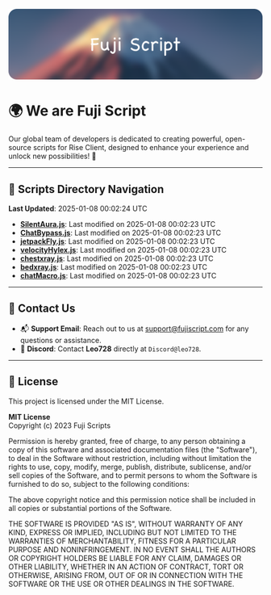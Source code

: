 ![Banner](.github/b.webp)

# 🌍 **We are Fuji Script**

Our global team of developers is dedicated to creating powerful, open-source scripts for Rise Client, designed to enhance your experience and unlock new possibilities! 🌟

---
<!-- SCRIPTS_NAVIGATION_START -->
## 📂 **Scripts Directory Navigation**

**Last Updated**: 2025-01-08 00:02:24 UTC

- **[SilentAura.js](scripts/SilentAura.js)**: Last modified on 2025-01-08 00:02:23 UTC
- **[ChatBypass.js](scripts/ChatBypass.js)**: Last modified on 2025-01-08 00:02:23 UTC
- **[jetpackFly.js](scripts/jetpackFly.js)**: Last modified on 2025-01-08 00:02:23 UTC
- **[velocityHylex.js](scripts/velocityHylex.js)**: Last modified on 2025-01-08 00:02:23 UTC
- **[chestxray.js](scripts/chestxray.js)**: Last modified on 2025-01-08 00:02:23 UTC
- **[bedxray.js](scripts/bedxray.js)**: Last modified on 2025-01-08 00:02:23 UTC
- **[chatMacro.js](scripts/chatMacro.js)**: Last modified on 2025-01-08 00:02:23 UTC

<!-- SCRIPTS_NAVIGATION_END -->

---

## 💬 **Contact Us**  
- 📬 **Support Email**: Reach out to us at [support@fujiscript.com](mailto:support@fujiscript.com) for any questions or assistance.  
- 💬 **Discord**: Contact **Leo728** directly at `Discord@leo728`.

---

## 📜 **License**

This project is licensed under the MIT License.  

**MIT License**  
Copyright (c) 2023 Fuji Scripts  

Permission is hereby granted, free of charge, to any person obtaining a copy of this software and associated documentation files (the "Software"), to deal in the Software without restriction, including without limitation the rights to use, copy, modify, merge, publish, distribute, sublicense, and/or sell copies of the Software, and to permit persons to whom the Software is furnished to do so, subject to the following conditions:  

The above copyright notice and this permission notice shall be included in all copies or substantial portions of the Software.  

THE SOFTWARE IS PROVIDED "AS IS", WITHOUT WARRANTY OF ANY KIND, EXPRESS OR IMPLIED, INCLUDING BUT NOT LIMITED TO THE WARRANTIES OF MERCHANTABILITY, FITNESS FOR A PARTICULAR PURPOSE AND NONINFRINGEMENT. IN NO EVENT SHALL THE AUTHORS OR COPYRIGHT HOLDERS BE LIABLE FOR ANY CLAIM, DAMAGES OR OTHER LIABILITY, WHETHER IN AN ACTION OF CONTRACT, TORT OR OTHERWISE, ARISING FROM, OUT OF OR IN CONNECTION WITH THE SOFTWARE OR THE USE OR OTHER DEALINGS IN THE SOFTWARE.  
